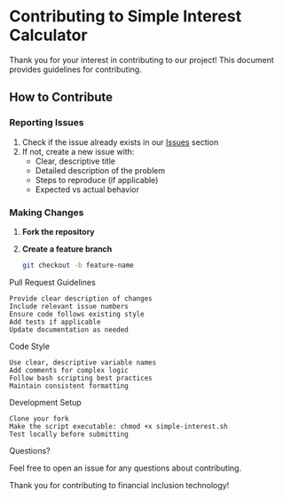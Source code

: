 # Contributing to Simple Interest Calculator

Thank you for your interest in contributing to our project! This document provides guidelines for contributing.

## How to Contribute

### Reporting Issues

1. Check if the issue already exists in our [Issues](../../issues) section
2. If not, create a new issue with:
   - Clear, descriptive title
   - Detailed description of the problem
   - Steps to reproduce (if applicable)
   - Expected vs actual behavior

### Making Changes

1. **Fork the repository**

2. **Create a feature branch**
   ```bash
   git checkout -b feature-name
Pull Request Guidelines

    Provide clear description of changes
    Include relevant issue numbers
    Ensure code follows existing style
    Add tests if applicable
    Update documentation as needed

Code Style

    Use clear, descriptive variable names
    Add comments for complex logic
    Follow bash scripting best practices
    Maintain consistent formatting

Development Setup

    Clone your fork
    Make the script executable: chmod +x simple-interest.sh
    Test locally before submitting

Questions?

Feel free to open an issue for any questions about contributing.

Thank you for contributing to financial inclusion technology!
